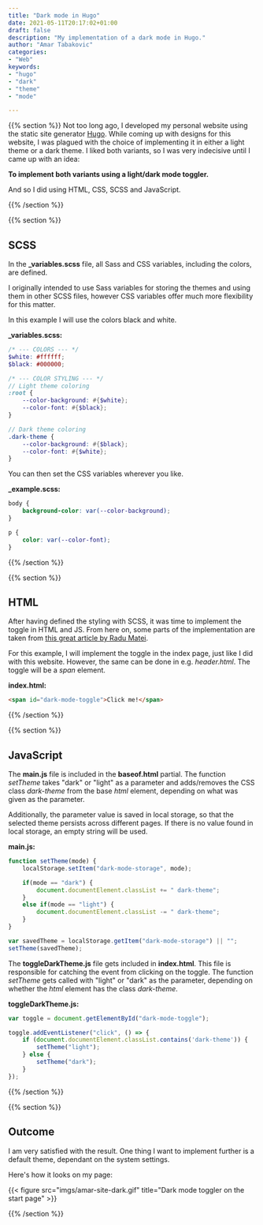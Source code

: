 ```yaml
---
title: "Dark mode in Hugo"
date: 2021-05-11T20:17:02+01:00
draft: false
description: "My implementation of a dark mode in Hugo."
author: "Amar Tabakovic"
categories: 
- "Web"
keywords:
- "hugo"
- "dark"
- "theme"
- "mode"

---
```

{{% section %}}
Not too long ago, I developed my personal website using the static site generator [Hugo](https://gohugo.io/). While coming up with designs for this website, I was plagued with the choice of implementing it in either a light theme or a dark theme. I liked both variants, so I was very indecisive until I came up with an idea: 

**To implement both variants using a light/dark mode toggler.**

And so I did using HTML, CSS, SCSS and JavaScript.

{{% /section %}}

{{% section %}}

## SCSS

In the **_variables.scss** file, all Sass and CSS variables, including the colors, are defined. 

I originally intended to use Sass variables for storing the themes and using them in other SCSS files, however CSS variables offer much more flexibility for this matter.

In this example I will use the colors black and white.

**_variables.scss:**

```scss
/* --- COLORS --- */
$white: #ffffff;
$black: #000000;

/* --- COLOR STYLING --- */
// Light theme coloring
:root {
    --color-background: #{$white};
    --color-font: #{$black};
}

// Dark theme coloring
.dark-theme {
    --color-background: #{$black};
    --color-font: #{$white};
}
```

You can then set the CSS variables wherever you like.

**_example.scss:**

```scss
body {
    background-color: var(--color-background);
}

p {
    color: var(--color-font);
}
```

{{% /section %}}

{{% section %}}
## HTML
After having defined the styling with SCSS, it was time to implement the toggle in HTML and JS. From here on, some parts of the implementation are taken from [this great article by Radu Matei](https://radu-matei.com/blog/dark-mode/).

For this example, I will implement the toggle in the index page, just like I did with this website. However, the same can be done in e.g. *header.html*. The toggle will be a *span* element.

**index.html:**

```html
<span id="dark-mode-toggle">Click me!</span>
```
{{% /section %}}

{{% section %}}
## JavaScript

The **main.js** file is included in the **baseof.html** partial. The function *setTheme* takes "dark" or "light" as a parameter and adds/removes the CSS class *dark-theme* from the base *html* element, depending on what was given as the parameter. 

Additionally, the parameter value is saved in local storage, so that the selected theme persists across different pages. If there is no value found in local storage, an empty string will be used.

**main.js:**

```javascript
function setTheme(mode) {
    localStorage.setItem("dark-mode-storage", mode);

    if(mode == "dark") {
        document.documentElement.classList += " dark-theme";
    }
    else if(mode == "light") {
        document.documentElement.classList -= " dark-theme";
    }
}

var savedTheme = localStorage.getItem("dark-mode-storage") || "";
setTheme(savedTheme);
```

The **toggleDarkTheme.js** file gets included in **index.html**. This file is responsible for catching the event from clicking on the toggle. The function *setTheme* gets called with "light" or "dark" as the parameter, depending on whether the *html* element has the class *dark-theme*.

**toggleDarkTheme.js:**

```javascript
var toggle = document.getElementById("dark-mode-toggle");

toggle.addEventListener("click", () => {
    if (document.documentElement.classList.contains('dark-theme')) {
        setTheme("light");
    } else {
        setTheme("dark");
    }
});
```

{{% /section %}}

{{% section %}}
## Outcome

I am very satisfied with the result. One thing I want to implement further is a default theme, dependant on the system settings.

Here's how it looks on my page:

{{< figure src="imgs/amar-site-dark.gif" title="Dark mode toggler on the start page" >}}

{{% /section %}}



